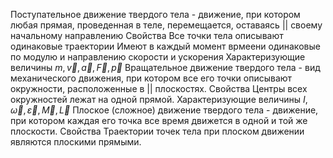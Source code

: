 Поступательное движение твердого тела - движение, при котором любая прямая, проведенная в теле, перемещается, оставаясь $||$ своему начальному направлению
	Свойства
		Все точки тела описывают одинаковые траектории
		Имеют в каждый момент врмеени одинаковые по модулю и направлению скорости и ускорения
	Характеризующие величины
		$m,\vec{v},\vec{a},\vec{F},\vec{p}$
Вращательное движение твердого тела - вид механического движения, при котором все его точки описывают окружности, расположенные в $||$ плоскостях.
	Свойства
		Центры всех окружностей лежат на одной прямой.
	Характеризующие величины
		$I,\vec{\omega},\vec{\varepsilon},\vec{M},\vec{L}$
Плоское (сложное) движение твердого тела - движение, при котором каждая его точка все время движется в одной и той же плоскости.
	Свойства
		Траектории точек тела при плоском движении являются плоскими прямыми.
